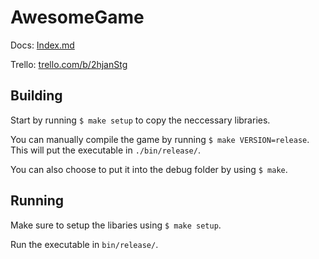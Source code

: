 # AwesomeGame

Docs: [Index.md](./docs/Index.md)

Trello: [trello.com/b/2hjanStg](https://trello.com/b/2hjanStg/awesomegame)

## Building

Start by running `$ make setup` to copy the neccessary libraries.

You can manually compile the game by running `$ make VERSION=release`. This will put the executable in `./bin/release/`.

You can also choose to put it into the debug folder by using `$ make`.

## Running

Make sure to setup the libaries using `$ make setup`.

Run the executable in `bin/release/`.
